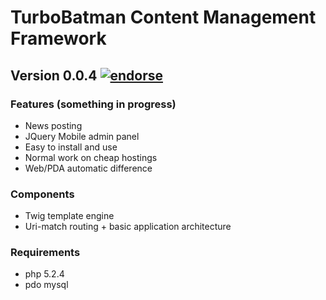 # TurboBatman Content Management Framework
## Version 0.0.4 [![endorse](http://api.coderwall.com/studentivan/endorse.png)](http://coderwall.com/studentivan)

### Features (something in progress)
* News posting
* JQuery Mobile admin panel
* Easy to install and use
* Normal work on cheap hostings
* Web/PDA automatic difference

### Components
* Twig template engine
* Uri-match routing + basic application architecture

### Requirements
* php 5.2.4
* pdo mysql